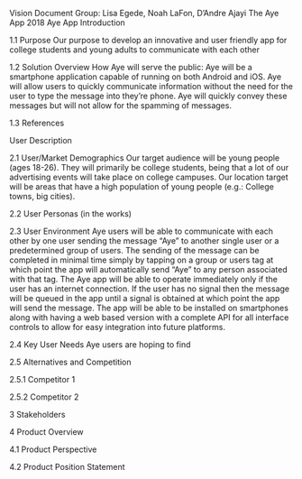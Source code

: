 Vision Document
Group: Lisa Egede, Noah LaFon, D’Andre Ajayi
The Aye App
2018 Aye App
Introduction

1.1 Purpose
Our purpose to develop an innovative and user friendly app for college students and young adults to communicate with each other


1.2 Solution Overview
How Aye will serve the public:
Aye will be a smartphone application capable of running on both Android and iOS.
Aye will allow users to quickly communicate information without the need for the user to type the  message into they’re phone.
Aye will quickly convey these messages but will not allow for the spamming of messages.


1.3 References

User Description

2.1 User/Market Demographics
Our target audience will be young people (ages 18-26). They will primarily be college students, being that a lot of our advertising events will take place on college campuses. Our location target will be areas that have a high population of young people (e.g.: College towns, big cities).

2.2 User Personas
(in the works)

2.3 User Environment
Aye users will be able to communicate with each other by one user sending the message “Aye” to another single user or a predetermined group of users.
The sending of the message can be completed in minimal time simply by tapping on a group or users tag at which point the app will automatically send “Aye” to any person associated with that tag.
The Aye app will be able to operate immediately only if the user has an internet connection. If the user has no signal then the message will be queued in the app until a signal is obtained at which point the app will send the message.
The app will be able to be installed on smartphones along with having a web based version with a complete API for all interface controls to allow for easy integration into future platforms.








2.4 Key User Needs
Aye users are hoping to find





2.5 Alternatives and Competition

2.5.1 Competitor 1

2.5.2 Competitor 2

3 Stakeholders

4 Product Overview

4.1 Product Perspective

4.2 Product Position Statement
